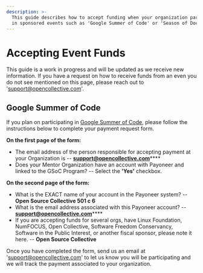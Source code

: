 ```yaml
---
description: >-
  This guide describes how to accept funding when your organization participates
  in sponsored events such as 'Google Summer of Code' or 'Season of Docs'.
---
```


# Accepting Event Funds

This guide is a work in progress and will be updated as we receive new information. If you have a request on how to receive funds from an even you do not see mentioned on this page, please reach out to '[support@opencollective.com](mailto:support@opencollective.com)'.

## Google Summer of Code

If you plan on participating in [Google Summer of Code](https://summerofcode.withgoogle.com), please follow the instructions below to complete your payment request form.&#x20;

**On the first page of the form:**

* The email address of the person responsible for accepting payment at your Organization is -- [**support@opencollective.com**](mailto:support@opencollective.com)****
* Does your Mentor Organization have an account with Payoneer and linked to the GSoC Program? -- Select the **'Yes'** checkbox.

**On the second page of the form:**

* What is the EXACT name of your account in the Payoneer system? -- \
  **Open Source Collective 501 c 6**
* What is the email address associated with this Payoneer account? -- [**support@opencollective.com**](mailto:support@opencollective.com)****
* If you are accepting funds for several orgs, have Linux Foundation, NumFOCUS, Open Collective, Software Freedom Conservancy, Software in the Public Interest, or another fiscal sponsor, please note it here. -- **Open Source Collective**

Once you have completed the form, send us an email at '[support@opencollective.com](mailto:support@opencollective.com)' to let us know you will be participating and we will track the payment associated to your organization.
